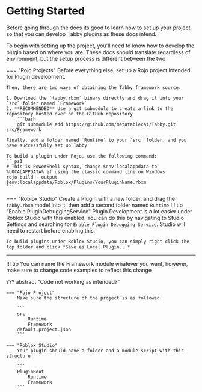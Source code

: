 # Getting Started
Before going through the docs its good to learn how to set up your project so that you can develop Tabby plugins as these docs intend.

To begin with setting up the project, you'll need to know how to develop the plugin based on where you are. These docs should translate regardless of environment, but the setup process is different between the two

=== "Rojo Projects"
	Before everything else, set up a Rojo project intended for Plugin development.

	Then, there are two ways of obtaining the Tabby framework source.

	1. Download the `tabby.rbxm` binary directly and drag it into your `src` folder named `Framework`
	2. **RECOMMENDED** Use a git submodule to create a link to the repository hosted over on the GitHub repository
		```bash
		git submodule add https://github.com/metatablecat/Tabby.git src/Framework
		```
	Finally, add a folder named `Runtime` to your `src` folder, and you have successfully set up Tabby

	To build a plugin under Rojo, use the following command:
	```ps1
	# This is PowerShell syntax, change $env:localappdata to %LOCALAPPDATA% if using the classic command line on Windows
	rojo build --output $env:localappdata/Roblox/Plugins/YourPluginName.rbxm
	```

=== "Roblox Studio"
	Create a Plugin with a new folder, and drag the `tabby.rbxm` model into it, then add a second folder named `Runtime`
	!!! tip "Enable PluginDebuggingService"
		Plugin Development is a lot easier under Roblox Studio with this enabled. You can do this by navigating to Studio Settings and searching for `Enable Plugin Debugging Service`. Studio will need to restart before enabling this.

	To build plugins under Roblox Studio, you can simply right click the top folder and click *Save as Local Plugin...*

---

!!! tip
	You can name the Framework module whatever you want, however, make sure to change code examples to reflect this change

??? abstract "Code not working as intended?"

	=== "Rojo Project"
		Make sure the structure of the project is as followed

		```
		src
			Runtime
			Framework
		default.project.json
		```
	
	=== "Roblox Studio"
		Your plugin should have a folder and a module script with this structure

		```
		PluginRoot
			Runtime
			Framework
		```
	